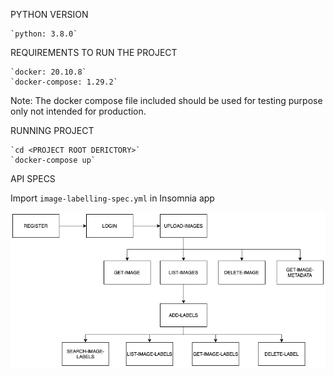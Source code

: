 PYTHON VERSION

    `python: 3.8.0`

REQUIREMENTS TO RUN THE PROJECT

    `docker: 20.10.8`
    `docker-compose: 1.29.2`

Note: The docker compose file included should be used for testing purpose only not intended for production.

RUNNING PROJECT

    `cd <PROJECT ROOT DERICTORY>`
    `docker-compose up`


API SPECS

Import `image-labelling-spec.yml` in Insomnia app

![Alt text](readme_static/api-flow.png?raw=true "Image lebelling API flow")